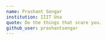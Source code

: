 ```yaml
---
name: Prashant Sengar
institution: IIIT Una
quote: Do the things that scare you.
github_user: prashantsengar
---
```

